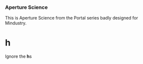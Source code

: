 ### Aperture Science

This is Aperture Science from the Portal series badly designed for Mindustry.












# h

Ignore the **h**s
